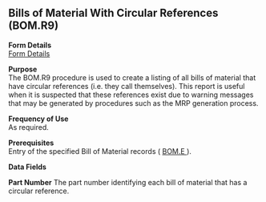 ##  Bills of Material With Circular References (BOM.R9)

<PageHeader />

**Form Details**  
[ Form Details ](BOM-R9-1/README.md)   

**Purpose**  
The BOM.R9 procedure is used to create a listing of all bills of material that
have circular references (i.e. they call themselves). This report is useful
when it is suspected that these references exist due to warning messages that
may be generated by procedures such as the MRP generation process.

**Frequency of Use**  
As required.

**Prerequisites**  
Entry of the specified Bill of Material records ( [ BOM.E ](../../../../rover/AP-OVERVIEW/AP-ENTRY/AP-E/AP-E-2/INV-CONTROL/INV-CONTROL-1/COST-P2/COST-P1/COST-E/BOM-E) ). 

**Data Fields**

**Part Number** The part number identifying each bill of material that has a
circular reference.  
  
<badge text= "Version 8.10.57" vertical="middle" />

<PageFooter />